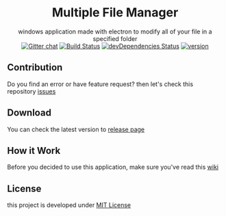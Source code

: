 <div align="center">

# Multiple File Manager
windows application made with electron to modify all of your file in a specified folder  
[![Gitter chat](https://badges.gitter.im/dhanyn10/multiple-file-manager.png)](https://gitter.im/multiple-file-manager/Lobby?utm_source=share-link&utm_medium=link&utm_campaign=share-link)
[![Build Status](https://travis-ci.org/dhanyn10/multiple-file-manager.svg?branch=master)](https://travis-ci.org/dhanyn10/multiple-file-manager)
[![devDependencies Status](https://david-dm.org/dhanyn10/multiple-file-manager/dev-status.svg)](https://david-dm.org/dhanyn10/multiple-file-manager?type=dev)
[![version](https://badge.fury.io/gh/dhanyn10%2Fmultiple-file-manager.svg)](https://badge.fury.io/gh/dhanyn10%2Fmultiple-file-manager)
</div>

## Contribution
Do you find an error or have feature request? then let's check this repository [issues](https://github.com/dhanyn10/multiple-file-manager/issues)

## Download
You can check the latest version to [release page](https://github.com/dhanyn10/multiple-file-manager/releases)

## How it Work
Before you decided to use this application, make sure you've read this [wiki](https://github.com/dhanyn10/multiple-file-manager/wiki#features)
  
## License
this project is developed under [MIT License](LICENSE)
